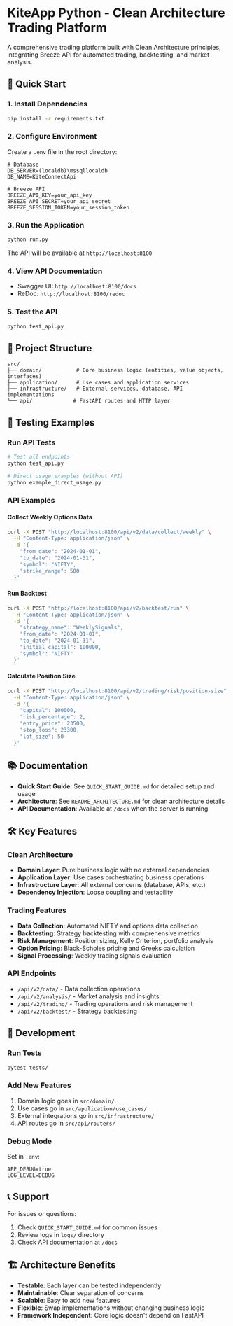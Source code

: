 # KiteApp Python - Clean Architecture Trading Platform

A comprehensive trading platform built with Clean Architecture principles, integrating Breeze API for automated trading, backtesting, and market analysis.

## 🚀 Quick Start

### 1. Install Dependencies
```bash
pip install -r requirements.txt
```

### 2. Configure Environment
Create a `.env` file in the root directory:
```env
# Database
DB_SERVER=(localdb)\mssqllocaldb
DB_NAME=KiteConnectApi

# Breeze API
BREEZE_API_KEY=your_api_key
BREEZE_API_SECRET=your_api_secret
BREEZE_SESSION_TOKEN=your_session_token
```

### 3. Run the Application
```bash
python run.py
```

The API will be available at `http://localhost:8100`

### 4. View API Documentation
- Swagger UI: `http://localhost:8100/docs`
- ReDoc: `http://localhost:8100/redoc`

### 5. Test the API
```bash
python test_api.py
```

## 📁 Project Structure

```
src/
├── domain/           # Core business logic (entities, value objects, interfaces)
├── application/      # Use cases and application services
├── infrastructure/   # External services, database, API implementations
└── api/             # FastAPI routes and HTTP layer
```

## 🧪 Testing Examples

### Run API Tests
```bash
# Test all endpoints
python test_api.py

# Direct usage examples (without API)
python example_direct_usage.py
```

### API Examples

#### Collect Weekly Options Data
```bash
curl -X POST "http://localhost:8100/api/v2/data/collect/weekly" \
  -H "Content-Type: application/json" \
  -d '{
    "from_date": "2024-01-01",
    "to_date": "2024-01-31",
    "symbol": "NIFTY",
    "strike_range": 500
  }'
```

#### Run Backtest
```bash
curl -X POST "http://localhost:8100/api/v2/backtest/run" \
  -H "Content-Type: application/json" \
  -d '{
    "strategy_name": "WeeklySignals",
    "from_date": "2024-01-01",
    "to_date": "2024-01-31",
    "initial_capital": 100000,
    "symbol": "NIFTY"
  }'
```

#### Calculate Position Size
```bash
curl -X POST "http://localhost:8100/api/v2/trading/risk/position-size" \
  -H "Content-Type: application/json" \
  -d '{
    "capital": 100000,
    "risk_percentage": 2,
    "entry_price": 23500,
    "stop_loss": 23300,
    "lot_size": 50
  }'
```

## 📚 Documentation

- **Quick Start Guide**: See `QUICK_START_GUIDE.md` for detailed setup and usage
- **Architecture**: See `README_ARCHITECTURE.md` for clean architecture details
- **API Documentation**: Available at `/docs` when the server is running

## 🛠️ Key Features

### Clean Architecture
- **Domain Layer**: Pure business logic with no external dependencies
- **Application Layer**: Use cases orchestrating business operations
- **Infrastructure Layer**: All external concerns (database, APIs, etc.)
- **Dependency Injection**: Loose coupling and testability

### Trading Features
- **Data Collection**: Automated NIFTY and options data collection
- **Backtesting**: Strategy backtesting with comprehensive metrics
- **Risk Management**: Position sizing, Kelly Criterion, portfolio analysis
- **Option Pricing**: Black-Scholes pricing and Greeks calculation
- **Signal Processing**: Weekly trading signals evaluation

### API Endpoints
- `/api/v2/data/` - Data collection operations
- `/api/v2/analysis/` - Market analysis and insights
- `/api/v2/trading/` - Trading operations and risk management
- `/api/v2/backtest/` - Strategy backtesting

## 🔧 Development

### Run Tests
```bash
pytest tests/
```

### Add New Features
1. Domain logic goes in `src/domain/`
2. Use cases go in `src/application/use_cases/`
3. External integrations go in `src/infrastructure/`
4. API routes go in `src/api/routers/`

### Debug Mode
Set in `.env`:
```env
APP_DEBUG=true
LOG_LEVEL=DEBUG
```

## 📞 Support

For issues or questions:
1. Check `QUICK_START_GUIDE.md` for common issues
2. Review logs in `logs/` directory
3. Check API documentation at `/docs`

## 🏗️ Architecture Benefits

- **Testable**: Each layer can be tested independently
- **Maintainable**: Clear separation of concerns
- **Scalable**: Easy to add new features
- **Flexible**: Swap implementations without changing business logic
- **Framework Independent**: Core logic doesn't depend on FastAPI